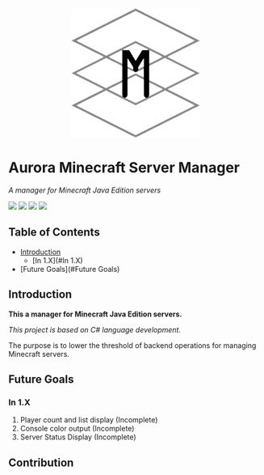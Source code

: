 <div align=center>
  <img src="./GithubSources/ASM256.png" width="256" height="256" />
</div>

# Aurora Minecraft Server Manager

*A manager for Minecraft Java Edition servers*

![](https://img.shields.io/badge/Build-Passing-brightgreen)
![](https://img.shields.io/badge/Platform-Windows-lightgrey)
![](https://img.shields.io/badge/Language-CSharp-orange)
![](https://img.shields.io/badge/Version-1.0-blue)

## Table of Contents

* [Introduction](#Introduction)
  * [In 1.X](#In 1.X)
* [Future Goals](#Future Goals)

## Introduction

**This a manager for Minecraft Java Edition servers.**

*This project is based on C# language development.*

The purpose is to lower the threshold of backend operations for managing Minecraft servers.

## Future Goals

### In 1.X

1. Player count and list display (Incomplete)
2. Console color output (Incomplete)
3. Server Status Display (Incomplete)

## Contribution





